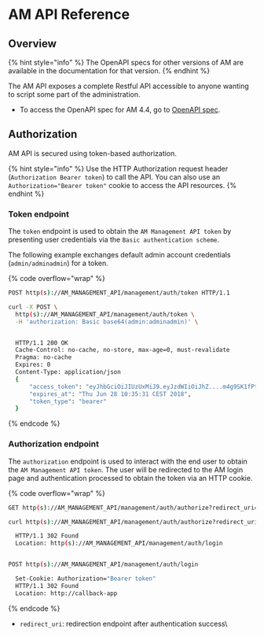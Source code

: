 # AM API Reference

## Overview

{% hint style="info" %}
The OpenAPI specs for other versions of AM are available in the documentation for that version.&#x20;
{% endhint %}

The AM API exposes a complete Restful API accessible to anyone wanting to script some part of the administration.

* To access the OpenAPI spec for AM 4.4, go to [OpenAPI spec](https://raw.githubusercontent.com/gravitee-io/gravitee-access-management/4.4.x/docs/mapi/openapi.yaml).

## Authorization

AM API is secured using token-based authorization.

{% hint style="info" %}
Use the HTTP Authorization request header (`Authorization Bearer token`) to call the API. You can also use an `Authorization="Bearer token"` cookie to access the API resources.
{% endhint %}

### Token endpoint

The `token` endpoint is used to obtain the `AM Management API token` by presenting user credentials via the `Basic authentication scheme`.

The following example exchanges default admin account credentials (`admin/adminadmin`) for a token.

{% code overflow="wrap" %}
```sh
POST http(s)://AM_MANAGEMENT_API/management/auth/token HTTP/1.1

curl -X POST \
  http(s)://AM_MANAGEMENT_API/management/auth/token \
  -H 'authorization: Basic base64(admin:adminadmin)' \


  HTTP/1.1 200 OK
  Cache-Control: no-cache, no-store, max-age=0, must-revalidate
  Pragma: no-cache
  Expires: 0
  Content-Type: application/json
  {
      "access_token": "eyJhbGciOiJIUzUxMiJ9.eyJzdWIiOiJhZ....m4g9SK1fPtcPTLmbxWZDyP1hV9vjdsLdA",
      "expires_at": "Thu Jun 28 10:35:31 CEST 2018",
      "token_type": "bearer"
  }
```
{% endcode %}

### Authorization endpoint

The `authorization` endpoint is used to interact with the end user to obtain the `AM Management API token`. The user will be redirected to the AM login page and authentication processed to obtain the token via an HTTP cookie.

{% code overflow="wrap" %}
```sh
GET http(s)://AM_MANAGEMENT_API/management/auth/authorize?redirect_uri=http://callback-app HTTP/1.1

curl http(s)://AM_MANAGEMENT_API/management/auth/authorize?redirect_uri=http://callback-app

  HTTP/1.1 302 Found
  Location: http(s)://AM_MANAGEMENT_API/management/auth/login


POST http(s)://AM_MANAGEMENT_API/management/auth/login

  Set-Cookie: Authorization="Bearer token"
  HTTP/1.1 302 Found
  Location: http://callback-app
```
{% endcode %}

* `redirect_uri`: redirection endpoint after authentication success\\
